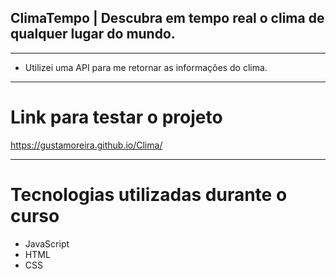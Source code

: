 ## ClimaTempo | Descubra em tempo real o clima de qualquer lugar do mundo.

<hr>

* Utilizei uma API para me retornar as informações do clima.

<hr>

# Link para testar o projeto

https://gustamoreira.github.io/Clima/

<hr>

# Tecnologias utilizadas durante o curso
* JavaScript
* HTML
* CSS
